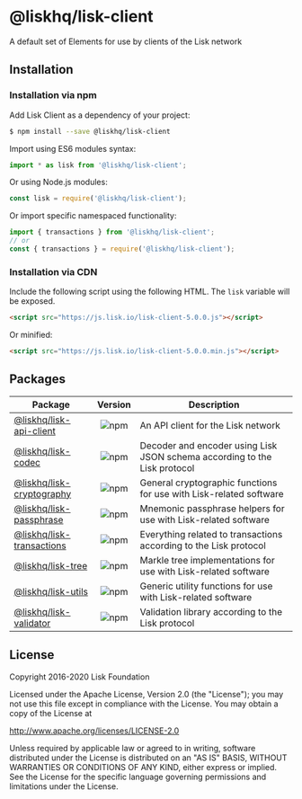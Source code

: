 # @liskhq/lisk-client

A default set of Elements for use by clients of the Lisk network

## Installation

### Installation via npm

Add Lisk Client as a dependency of your project:

```sh
$ npm install --save @liskhq/lisk-client
```

Import using ES6 modules syntax:

```js
import * as lisk from '@liskhq/lisk-client';
```

Or using Node.js modules:

```js
const lisk = require('@liskhq/lisk-client');
```

Or import specific namespaced functionality:

```js
import { transactions } from '@liskhq/lisk-client';
// or
const { transactions } = require('@liskhq/lisk-client');
```

### Installation via CDN

Include the following script using the following HTML. The `lisk` variable will be exposed.

```html
<script src="https://js.lisk.io/lisk-client-5.0.0.js"></script>
```

Or minified:

```html
<script src="https://js.lisk.io/lisk-client-5.0.0.min.js"></script>
```

## Packages

| Package                                           |                            Version                             | Description                                                               |
| ------------------------------------------------- | :------------------------------------------------------------: | ------------------------------------------------------------------------- |
| [@liskhq/lisk-api-client](../lisk-api-client)     |  ![npm](https://img.shields.io/npm/v/@liskhq/lisk-api-client)  | An API client for the Lisk network                                        |
| [@liskhq/lisk-codec](../lisk-codec)               |    ![npm](https://img.shields.io/npm/v/@liskhq/lisk-codec)     | Decoder and encoder using Lisk JSON schema according to the Lisk protocol |
| [@liskhq/lisk-cryptography](../lisk-cryptography) | ![npm](https://img.shields.io/npm/v/@liskhq/lisk-cryptography) | General cryptographic functions for use with Lisk-related software        |
| [@liskhq/lisk-passphrase](../lisk-passphrase)     |  ![npm](https://img.shields.io/npm/v/@liskhq/lisk-passphrase)  | Mnemonic passphrase helpers for use with Lisk-related software            |
| [@liskhq/lisk-transactions](../lisk-transactions) | ![npm](https://img.shields.io/npm/v/@liskhq/lisk-transactions) | Everything related to transactions according to the Lisk protocol         |
| [@liskhq/lisk-tree](../lisk-tree)                 |     ![npm](https://img.shields.io/npm/v/@liskhq/lisk-tree)     | Markle tree implementations for use with Lisk-related software            |
| [@liskhq/lisk-utils](../lisk-utils)               |    ![npm](https://img.shields.io/npm/v/@liskhq/lisk-utils)     | Generic utility functions for use with Lisk-related software              |
| [@liskhq/lisk-validator](../lisk-validator)       |  ![npm](https://img.shields.io/npm/v/@liskhq/lisk-validator)   | Validation library according to the Lisk protocol                         |

## License

Copyright 2016-2020 Lisk Foundation

Licensed under the Apache License, Version 2.0 (the "License");
you may not use this file except in compliance with the License.
You may obtain a copy of the License at

http://www.apache.org/licenses/LICENSE-2.0

Unless required by applicable law or agreed to in writing, software
distributed under the License is distributed on an "AS IS" BASIS,
WITHOUT WARRANTIES OR CONDITIONS OF ANY KIND, either express or implied.
See the License for the specific language governing permissions and
limitations under the License.

[lisk core github]: https://github.com/LiskHQ/lisk
[lisk documentation site]: https://lisk.io/documentation/lisk-elements
